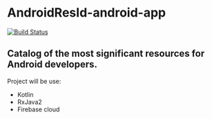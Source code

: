 # AndroidResId-android-app
[![Build Status](https://api.travis-ci.org/AndroidResId/AndroidResId-android-app.svg)](https://travis-ci.org/AndroidResId/AndroidResId-android-app)

## Catalog of the most significant resources for Android developers.

Project will be use:
* Kotlin
* RxJava2
* Firebase cloud
